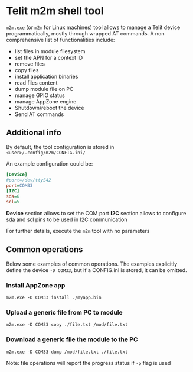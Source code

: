 # Telit m2m shell tool

`m2m.exe` (or `m2m` for Linux machines) tool allows to manage a Telit device programmatically, mostly through wrapped AT commands.
A non comprehensive list of functionalities include:

- list files in module filesystem
- set the APN for a context ID
- remove files
- copy files
- install application binaries
- read files content
- dump module file on PC
- manage GPIO status
- manage AppZone engine
- Shutdown/reboot the device
- Send AT commands


## Additional info

By default, the tool configuration is stored in
`<user>/.config/m2m/CONFIG.ini/`



An example configuration could be:

```ini 
[Device]
#port=/dev/ttyS42
port=COM33
[I2C]
sda=6
scl=5
```


**Device** section allows to set the COM port
**I2C** section allows to configure sda and scl pins to be used in I2C communication


For further details, execute the `m2m` tool with no parameters


## Common operations

Below some examples of common operations. The examples explicitly define the device `-D COM33`, but if a CONFIG.ini is stored, it can be omitted.

### Install AppZone app

```
m2m.exe -D COM33 install ./myapp.bin
```

### Upload a generic file from PC to module

```
m2m.exe -D COM33 copy ./file.txt /mod/file.txt
```

### Download a generic file the module to the PC

```
m2m.exe -D COM33 dump /mod/file.txt ./file.txt 
```


Note: file operations will report the progress status if `-p` flag is used
